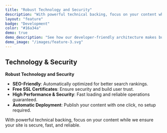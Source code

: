 ```yaml
---
title: "Robust Technology and Security"
description: "With powerful technical backing, focus on your content while we ensure your site is secure, fast, and reliable."
layout: "feature"
badge: "Development"
color: "#16a34a"
demo: true
demo_description: "See how our developer-friendly architecture makes building websites a breeze."
demo_image: "/images/feature-3.svg"
---
```


## Technology & Security

**Robust Technology and Security**

- **SEO-Friendly**: Automatically optimized for better search rankings.
- **Free SSL Certificates**: Ensure security and build user trust.
- **High Performance & Security**: Fast loading and reliable operations guaranteed.
- **Automatic Deployment**: Publish your content with one click, no setup required.  

With powerful technical backing, focus on your content while we ensure your site is secure, fast, and reliable.  